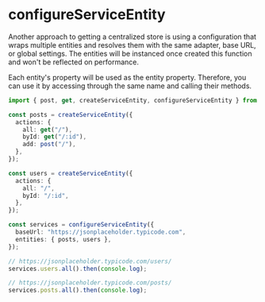 # configureServiceEntity

Another approach to getting a centralized store is using a configuration that wraps multiple entities and resolves them with the same adapter, base URL, or global settings. The entities will be instanced once created this function and won't be reflected on performance.

Each entity's property will be used as the entity property. Therefore, you can use it by accessing through the same name and calling their methods.

```ts
import { post, get, createServiceEntity, configureServiceEntity } from "api-entity";

const posts = createServiceEntity({
  actions: {
    all: get("/"),
    byId: get("/:id"),
    add: post("/"),
  },
});

const users = createServiceEntity({
  actions: {
    all: "/",
    byId: "/:id",
  },
});

const services = configureServiceEntity({
  baseUrl: "https://jsonplaceholder.typicode.com",
  entities: { posts, users },
});

// https://jsonplaceholder.typicode.com/users/
services.users.all().then(console.log);

// https://jsonplaceholder.typicode.com/posts/
services.posts.all().then(console.log);
```
